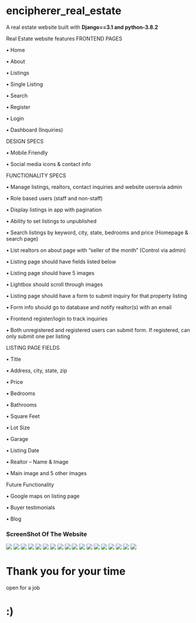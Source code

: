 # encipherer_real_estate
A real estate website built with <b>Django==3.1 and python-3.8.2</b> 

Real Estate website features
FRONTEND PAGES

<p>•	Home</b>
<p>•	About</b>
<p>•	Listings</b>
<p>•	Single Listing</b>
<p>•	Search</b>
<p>•	Register</b>
<p>•	Login</b>
<p>•	Dashboard (Inquiries)</b>
</p>
DESIGN SPECS
<p>•	Mobile Friendly</b>
<p>•	Social media icons & contact info</b>

FUNCTIONALITY SPECS
<p>•	Manage listings, realtors, contact inquiries and website usersvia admin</b>
<p>•	Role based users (staff and non-staff)</b>
<p>•	Display listings in app with pagination</b>
<p>•	Ability to set listings to unpublished</b>
<p>•	Search listings by keyword, city, state, bedrooms and price (Homepage & search page)</b>
<p>•	List realtors on about page with “seller of the month” (Control via admin)</b>
<p>•	Listing page should have fields listed below</b>
<p>•	Listing page should have 5 images</b>
<p>•	Lightbox should scroll through images</b>
<p>•	Listing page should have a form to submit inquiry for that property listing</b>
<p>•	Form info should go to database and notify realtor(s) with an email</b>
<p>•	Frontend register/login to track inquiries</b>
<p>•	Both unregistered and registered users can submit form. If registered, can only submit one per listing</b>

LISTING PAGE FIELDS

<p>•	Title</b>
<p>•	Address, city, state, zip</b>
<p>•	Price</b>
<p>•	Bedrooms</b>
<p>•	Bathrooms</b>
<p>•	Square Feet</b>
<p>•	Lot Size</b>
<p>•	Garage</b>
<p>•	Listing Date</b>
<p>•	Realtor – Name & Image</b>
<p>•	Main image and 5 other images</b>

Future Functionality
<p>•	Google maps on listing page</b>
<p>•	Buyer testimonials</b>
<p>•	Blog</b>

<h3>ScreenShot Of The Website</h3>
<img src="https://github.com/keniiy/encipherer_real_estate/blob/Encipherer_real_estate/screenshot/home%20without%20login%20picture.png">
<img src="https://github.com/keniiy/encipherer_real_estate/blob/Encipherer_real_estate/screenshot/admin.png">
<img src="https://github.com/keniiy/encipherer_real_estate/blob/Encipherer_real_estate/screenshot/agentscreenshot%20dynamic.png">
<img src="https://github.com/keniiy/encipherer_real_estate/blob/Encipherer_real_estate/screenshot/dynamic%20latest.png">
<img src="https://github.com/keniiy/encipherer_real_estate/blob/Encipherer_real_estate/screenshot/featured%20product%20home.png">
<img src="https://github.com/keniiy/encipherer_real_estate/blob/Encipherer_real_estate/screenshot/listing%20with%20realtor%20of%20the%20month.png">
<img src="https://github.com/keniiy/encipherer_real_estate/blob/Encipherer_real_estate/screenshot/home%20screen%20without%20login%20search.png">
<img src="https://github.com/keniiy/encipherer_real_estate/blob/Encipherer_real_estate/screenshot/login_page.png">
<img src="https://github.com/keniiy/encipherer_real_estate/blob/Encipherer_real_estate/screenshot/register.png">
<img src="https://github.com/keniiy/encipherer_real_estate/blob/Encipherer_real_estate/screenshot/search%20by%20price%2050%2C000%2C000.png">
<img src="https://github.com/keniiy/encipherer_real_estate/blob/Encipherer_real_estate/screenshot/search%20by%20price.png">
<img src="https://github.com/keniiy/encipherer_real_estate/blob/Encipherer_real_estate/screenshot/signup_complete.png">
<img src="https://github.com/keniiy/encipherer_real_estate/blob/Encipherer_real_estate/screenshot/single%20liting_page.png">
<img src="https://github.com/keniiy/encipherer_real_estate/blob/Encipherer_real_estate/screenshot/single_listing%20page%20inquiry.png">
<img src="https://github.com/keniiy/encipherer_real_estate/blob/Encipherer_real_estate/screenshot/single_listing_error%20message.png">
<img src="https://github.com/keniiy/encipherer_real_estate/blob/Encipherer_real_estate/screenshot/single_listing_success_message.png">
<img src="https://github.com/keniiy/encipherer_real_estate/blob/Encipherer_real_estate/screenshot/singlelisting2.png">
<img src="https://github.com/keniiy/encipherer_real_estate/blob/Encipherer_real_estate/screenshot/user_board%20login.png">

<h1>Thank you for your time</h1> open for a job <h1><b>:)</b?</h1>
